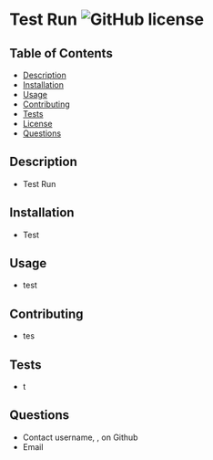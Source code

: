 
# Test Run ![GitHub license](https://img.shields.io/badge/license--blue.svg)

## Table of Contents
- [Description](#Description)
- [Installation](#Installation)
- [Usage](#Usage)
- [Contributing](#Contributing)
- [Tests](#Tests)
- [License](#License)
- [Questions](#Questions)
    
## Description
- Test Run
    
## Installation
- Test

## Usage
- test

## Contributing
- tes

## Tests
- t
    
## Questions
- Contact username, , on Github
- Email 